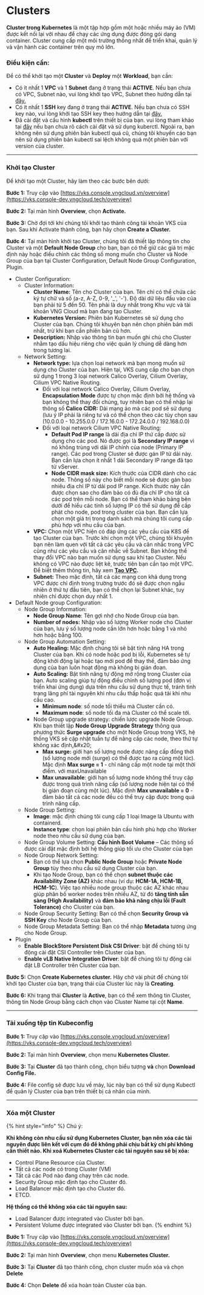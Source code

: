 # Clusters

**Cluster trong Kubernetes** là một tập hợp gồm một hoặc nhiều máy ảo (VM) được kết nối lại với nhau để chạy các ứng dụng được đóng gói dạng container. Cluster cung cấp một môi trường thống nhất để triển khai, quản lý và vận hành các container trên quy mô lớn.

### Điều kiện cần: <a href="#clusters-dieukiencan" id="clusters-dieukiencan"></a>

Để có thể khởi tạo một **Cluster** và **Deploy** một **Workload**, bạn cần:

* Có ít nhất 1 **VPC** và 1 **Subnet** đang ở trạng thái **ACTIVE**. Nếu bạn chưa có VPC, Subnet nào, vui lòng khởi tạo VPC, Subnet theo hướng dẫn tại [đây.](../../vserver/compute-hcm03-1a/network/virtual-private-cloud-vpc/)&#x20;
* Có ít nhất 1 **SSH** key đang ở trạng thái **ACTIVE**. Nếu bạn chưa có SSH key nào, vui lòng khởi tạo SSH key theo hướng dẫn tại [đây.](../../vserver/compute-hcm03-1a/security/ssh-key-bo-khoa.md)
* Đã cài đặt và cấu hình **kubectl** trên thiết bị của bạn. vui lòng tham khảo tại [đây](https://kubernetes.io/vi/docs/tasks/tools/install-kubectl/) nếu bạn chưa rõ cách cài đặt và sử dụng kuberctl. Ngoài ra, bạn không nên sử dụng phiên bản kubectl quá cũ, chúng tôi khuyến cáo bạn nên sử dụng phiên bản kubectl sai lệch không quá một phiên bản với version của cluster.

***

### Khởi tạo Cluster <a href="#clusters-khoitaocluster" id="clusters-khoitaocluster"></a>

Để khởi tạo một Cluster, hãy làm theo các bước bên dưới:

**Bước 1:** Truy cập vào [https://vks.console.vngcloud.vn/overview](https://vks.console-dev.vngcloud.tech/overview)

**Bước 2:** Tại màn hình **Overview**, chọn **Activate.**

**Bước 3:** Chờ đợi tới khi chúng tôi khởi tạo thành công tài khoản VKS của bạn. Sau khi Activate thành công, bạn hãy chọn **Create a Cluster.**

**Bước 4:** Tại màn hình khởi tạo Cluster, chúng tôi đã thiết lập thông tin cho Cluster và một **Default Node Group** cho bạn, bạn có thể giữ các giá trị mặc định này hoặc điều chỉnh các thông số mong muốn cho Cluster và Node Group của bạn tại Cluster Configuration, Default Node Group Configuration, Plugin.&#x20;

* Cluster Configuration:
  * Cluster Information:&#x20;
    * **Cluster Name:** Tên cho Cluster của bạn. Tên chỉ có thể chứa các ký tự chữ và số (a-z, A-Z, 0-9, '\_', '-'). Độ dài dữ liệu đầu vào của bạn phải từ 5 đến 50. Tên phải là duy nhất trong Khu vực và tài khoản VNG Cloud mà bạn đang tạo Cluster.
    * **Kubernetes Version:** Phiên bản Kubernetes sẽ sử dụng cho Cluster của bạn. Chúng tôi khuyên bạn nên chọn phiên bản mới nhất, trừ khi bạn cần phiên bản cũ hơn.
    * **Description:** Nhập vào thông tin bạn muốn ghi chú cho Cluster nhằm tạo dấu hiệu riêng cho việc quản lý chúng dễ dàng hơn trong tương lai.
  * Network Setting:
    * **Network type:** lựa chọn loại network mà bạn mong muốn sử dụng cho Cluster của bạn. Hiện tại, VKS cung cấp cho bạn chọn sử dụng 1 trong 3 loại network Calico Overlay, Cilium  Overlay, Cilium VPC Native Routing.
      * Đối với loại network Calico Overlay, Cilium Overlay, **Encapsulation Mode** được tự chọn mặc định bởi hệ thống và bạn không thể thay đổi chúng, tuy nhiên bạn có thể nhập lại thông số **Calico CIDR:** Dải mạng ảo mà các pod sẽ sử dụng (lưu ý IP phải là riêng tư và có thể chọn theo các tùy chọn sau (10.0.0.0 - 10.255.0.0 / 172.16.0.0 - 172.24.0.0 / 192.168.0.0)
      * Đối với loại network Cilium VPC Native Routing:
        * **Default Pod IP range** là dải địa chỉ IP thứ cấp được sử dụng cho các pod. Nó được gọi là **Secondary IP range** vì nó không trùng với dải IP chính của node (Primary IP range). Các pod trong Cluster sẽ được gán IP từ dải này. Bạn cần lựa chọn ít nhất 1 dải Secondary IP range đã tạo từ vServer.
        * **Node CIDR mask size:** Kích thước của CIDR dành cho các node. Thông số này cho biết mỗi node sẽ được gán bao nhiêu địa chỉ IP từ dải pod IP range. Kích thước này cần được chọn sao cho đảm bảo có đủ địa chỉ IP cho tất cả các pod trên mỗi node. Bạn có thể tham khảo bảng bên dưới để hiểu các tính số lượng IP có thể sử dụng để cấp phát cho node, pod trong cluster của bạn. Bạn cần lựa chọn một giá trị trong danh sách mà chúng tôi cung cấp phù hợp với nhu cầu của bạn.
    * **VPC:** Chọn một VPC hiện có đáp ứng các yêu cầu của K8S để tạo Cluster của bạn. Trước khi chọn một VPC, chúng tôi khuyên bạn nên làm quen với tất cả các yêu cầu và cân nhắc trong VPC cũng như các yêu cầu và cân nhắc về Subnet. Bạn không thể thay đổi VPC nào bạn muốn sử dụng sau khi tạo Cluster. Nếu không có VPC nào được liệt kê, trước tiên bạn cần tạo một VPC. Để biết thêm thông tin, hãy xem [**Tạo VPC**](../../vserver/compute-hcm03-1a/network/virtual-private-cloud-vpc/)**.**
    * **Subnet:** Theo mặc định, tất cả các mạng con khả dụng trong VPC được chỉ định trong trường trước đó sẽ được chọn ngẫu nhiên ở thứ tự đầu tiên, bạn có thể chọn lại Subnet khác, tuy nhiên chỉ được chọn duy nhất 1.
* Default Node group Configuration:
  * Node Group Information:
    * **Node Group Name**: Tên gợi nhớ cho Node Group của bạn.&#x20;
    * **Number of nodes:** Nhập vào số lượng Worker node cho Cluster của bạn, lưu ý số lượng node cần lớn hơn hoặc bằng 1 và nhỏ hơn hoặc bằng 100.
  * Node Group Automation Setting:
    * **Auto Healing:** Mặc định chúng tôi sẽ bật tính năng HA trong Cluster của bạn. Khi có node hoặc pod bị lỗi, Kubernetes sẽ tự động khởi động lại hoặc tạo mới pod để thay thế, đảm bảo ứng dụng của bạn luôn hoạt động mà không bị gián đoạn.
    * **Auto Scaling:** Bật tính năng tự động mở rộng trong Cluster của bạn. Auto scaling giúp tự động điều chỉnh số lượng pod (đơn vị triển khai ứng dụng) dựa trên nhu cầu sử dụng thực tế, tránh tình trạng lãng phí tài nguyên khi nhu cầu thấp hoặc quá tải khi nhu cầu cao.
      * **Minimum node**: số node tối thiểu mà Cluster cần có.
      * **Maximum node**: số node tối đa mà Cluster có thể scale tới.
    * Node Group upgrade strategy: chiến lược upgrade Node Group. Khi bạn thiết lập **Node Group Upgrade Strategy** thông qua phương thức **Surge upgrade** cho một Node Group trong VKS, hệ thống VKS sẽ cập nhật tuần tự để nâng cấp các node, theo thứ tự không xác định[.](https://cloud.google.com/kubernetes-engine/docs/concepts/node-pool-upgrade-strategies.)&#x20;
      * **Max surge:** giới hạn số lượng node được nâng cấp đồng thời (số lượng node mới (surge) có thể được tạo ra cùng một lúc). Mặc định **Max surge = 1** - chỉ nâng cấp một node tại một thời điểm. với maxUnavailable
      * **Max unavailable**: giới hạn số lượng node không thể truy cập được trong quá trình nâng cấp (số lượng node hiện tại có thể bị gián đoạn cùng một lúc). Mặc định **Max unavailable = 0** - đảm bảo tất cả các node đều có thể truy cập được trong quá trình nâng cấp.
  * Node Group Setting:
    * **Image**: mặc định chúng tôi cung cấp 1 loại Image là Ubuntu with containerd.
    * **Instance type**: chọn loại phiên bản cấu hình phù hợp cho Worker node theo nhu cầu sử dụng của bạn.
  * Node Group Volume Setting: **Cấu hình Boot Volume** – Các thông số được cài đặt mặc định bởi hệ thống giúp tối ưu cho Cluster của bạn
  * Node Group Network Setting:&#x20;
    * Bạn có thể lựa chọn **Public Node Group** hoặc **Private Node Group** tùy theo nhu cầu sử dụng Cluster của bạn.
    * Khi tạo Node Group, bạn có thể chọn **subnet thuộc các Availability Zone (AZ)** khác nhau (ví dụ: **HCM-1A, HCM-1B, HCM-1C**). Việc tạo nhiều node group thuộc các AZ khác nhau giúp phân bố worker nodes trên nhiều AZ, từ đó **tăng tính sẵn sàng (High Availability)** và **đảm bảo khả năng chịu lỗi (Fault Tolerance)** cho Cluster của bạn.
  * Node Group Security Setting: Bạn có thể chọn **Security Group và SSH Key** cho Node Group của bạn.
  * Node Group Metadata Setting: Bạn có thể nhập **Metadata** tương ứng cho Node Group.
* Plugin
  * **Enable BlockStore Persistent Disk CSI Driver**: bật để chúng tôi tự động cài đặt CSI Controller trên Cluster của bạn.
  * **Enable vLB Native Integration Driver**: bật để chúng tôi tự động cài đặt LB Controller trên Cluster của bạn.

**Bước 5:** Chọn **Create Kubernetes cluster.** Hãy chờ vài phút để chúng tôi khởi tạo Cluster của bạn, trạng thái của Cluster lúc này là **Creating**.

**Bước 6:** Khi trạng thái **Cluster** là **Active**, bạn có thể xem thông tin Cluster, thông tin Node Group bằng cách chọn vào Cluster Name tại cột **Name**.

***

### Tải xuống tệp tin Kubeconfig <a href="#clusters-taixuongteptinkubeconfig" id="clusters-taixuongteptinkubeconfig"></a>

**Bước 1:** Truy cập vào [https://vks.console.vngcloud.vn/overview](https://vks.console-dev.vngcloud.tech/overview)

**Bước 2:** Tại màn hình **Overview**, chọn menu **Kubernetes Cluster.**

**Bước 3:** Tại **Cluster** đã tạo thành công, chọn biểu tượng <img src="https://docs-admin.vngcloud.vn/download/thumbnails/71729305/image2024-4-16_16-41-12.png?version=1&#x26;modificationDate=1713260474000&#x26;api=v2" alt="" data-size="line">**và** chọn **Download Config File.**

**Bước 4:** File config sẽ được lưu về máy, lúc này bạn có thể sử dụng Kubectl để quản lý Cluster của bạn trên thiết bị cá nhân của mình.

***

### Xóa một Cluster <a href="#clusters-xoamotcluster" id="clusters-xoamotcluster"></a>

{% hint style="info" %}
Chú ý:

**Khi không còn nhu cầu sử dụng Kubernetes Cluster, bạn nên xóa các tài nguyên được liên kết với cụm đó để không phải chịu bất kỳ chi phí không cần thiết nào. Khi xoá Kubernetes Cluster các tài nguyên sau sẽ bị xóa:**

* Control Plane Resource của Cluster.
* Tất cả các node có trong Cluster (VM)
* Tất cả các Pod nào đang chạy trên các node.
* Security Group mặc định tạo cho Cluster đó.
* Load Balancer mặc định tạo cho Cluster đó.
* ETCD.

**Hệ thống có thể không xóa các tài nguyên sau:**

* Load Balancer được integrated vào Cluster bởi bạn.
* Persistent Volume được integrated vào Cluster bởi bạn.
{% endhint %}

**Bước 1:** Truy cập vào [https://vks.console.vngcloud.vn/overview](https://vks.console-dev.vngcloud.tech/overview)

**Bước 2:** Tại màn hình **Overview**, chọn menu **Kubernetes Cluster.**

**Bước 3:** Tại **Cluster** đã tạo thành công, chọn cluster muốn xóa và chọn **Delete**

**Bước 4:** Chọn **Delete** để xóa hoàn toàn Cluster của bạn.
